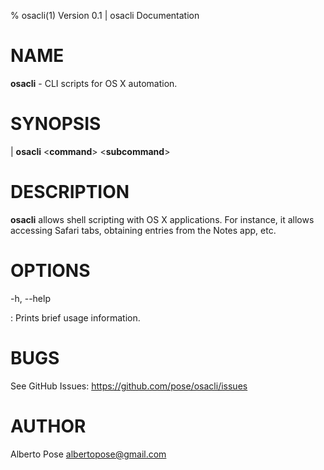 % osacli(1) Version 0.1 | osacli Documentation

# NAME

**osacli** - CLI scripts for OS X automation.

# SYNOPSIS

| **osacli** \<**command**\> \<**subcommand**\>

# DESCRIPTION


**osacli** allows shell scripting with OS X applications. For instance, it
allows accessing Safari tabs, obtaining entries from the Notes app, etc.



# OPTIONS



-h, --help

:   Prints brief usage information.


# BUGS

See GitHub Issues: <https://github.com/pose/osacli/issues>

# AUTHOR

Alberto Pose <albertopose@gmail.com>

